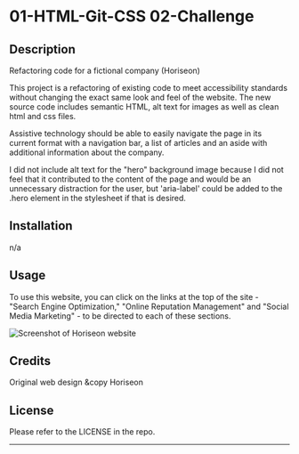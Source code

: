 # 01-HTML-Git-CSS 02-Challenge

## Description

Refactoring code for a fictional company (Horiseon)

This project is a refactoring of existing code to meet accessibility standards without changing the exact same look and feel of the website. The new source code includes semantic HTML, alt text for images as well as clean html and css files.

Assistive technology should be able to easily navigate the page in its current format with a navigation bar, a list of articles and an aside with additional information about the company.

I did not include alt text for the "hero" background image because I did not feel that it contributed to the content of the page and would be an unnecessary distraction for the user, but 'aria-label' could be added to the .hero element in the stylesheet if that is desired.

## Installation

n/a

## Usage

To use this website, you can click on the links at the top of the site - "Search Engine Optimization," "Online Reputation Management" and "Social Media Marketing" - to be directed to each of these sections.

![Screenshot of Horiseon website](assets/images/screenshot.png)

## Credits

Original web design &copy Horiseon

## License

Please refer to the LICENSE in the repo.

---